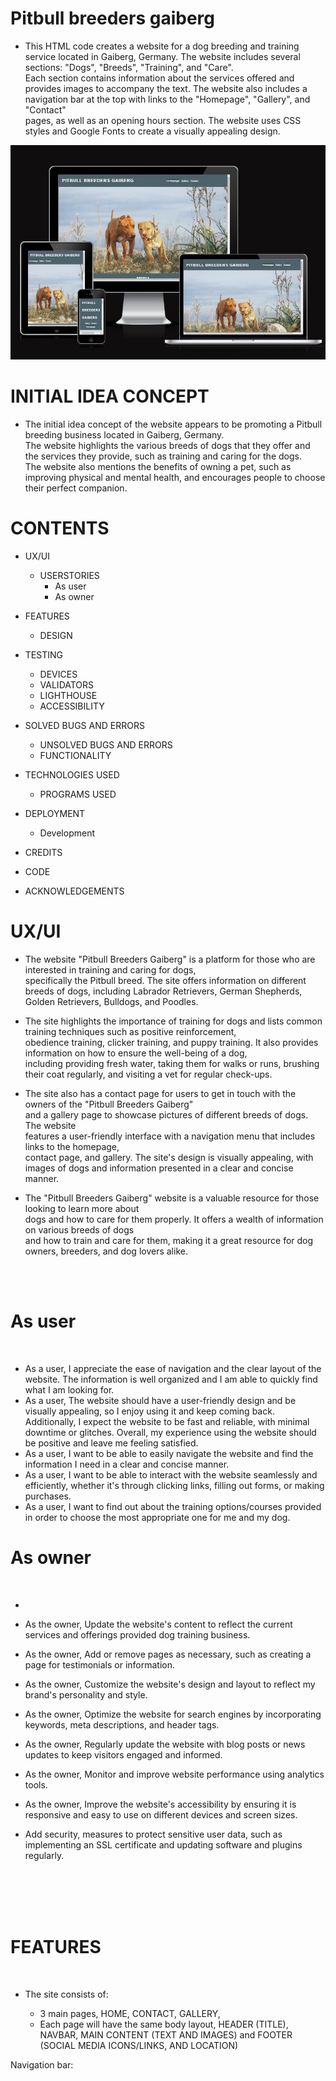 # Pitbull breeders gaiberg
* This HTML code creates a website for a dog breeding and training service located in Gaiberg,
 Germany. The website includes several sections: "Dogs", "Breeds", "Training", and "Care". <br>
 Each section contains information about the services offered and provides images to accompany the text. 
 The website also includes a navigation bar at the top with links to the "Homepage", "Gallery", and "Contact" 
 <br>pages, as well as an opening hours section. The website uses CSS styles and Google Fonts to create a visually appealing design.

 ![Homw page](./assets/images/homepage.jpg)

 # INITIAL IDEA CONCEPT
 * The initial idea concept of the website appears to be promoting a Pitbull breeding business located in Gaiberg, Germany.<br>
  The website highlights the various breeds of dogs that they offer and the services they provide, such as training and caring for the dogs.<br>
   The website also mentions the benefits of owning a pet, such as improving physical and mental health, and encourages people to choose their perfect companion.

# CONTENTS 
* UX/UI

  * USERSTORIES
     * As user 
     * As owner

* FEATURES
  * DESIGN
* TESTING

  * DEVICES
  * VALIDATORS
  * LIGHTHOUSE
  * ACCESSIBILITY
* SOLVED BUGS AND ERRORS

   * UNSOLVED BUGS AND ERRORS
   * FUNCTIONALITY
* TECHNOLOGIES USED

   * PROGRAMS USED
* DEPLOYMENT
   * Development 

* CREDITS


* CODE
* ACKNOWLEDGEMENTS


 # UX/UI 

 * The website "Pitbull Breeders Gaiberg" is a platform for those who are interested in training and caring for dogs, <br>specifically the Pitbull breed. The site offers information on different breeds of dogs, including Labrador Retrievers, German Shepherds, Golden Retrievers, Bulldogs, and Poodles.

* The site highlights the importance of training for dogs and lists common training techniques such as positive reinforcement,<br> obedience training, clicker training, and puppy training. It also provides information on how to ensure the well-being of a dog,<br> including providing fresh water, taking them for walks or runs, brushing their coat regularly, and visiting a vet for regular check-ups.

* The site also has a contact page for users to get in touch with the owners of the "Pitbull Breeders Gaiberg"<br> and a gallery page to showcase pictures of different breeds of dogs. The website <br>features a user-friendly interface with a navigation menu that includes links to the homepage,<br> contact page, and gallery. The site's design is visually appealing, with images of dogs and information presented in a clear and concise manner.

* The "Pitbull Breeders Gaiberg" website is a valuable resource for those looking to learn more about <br>dogs and how to care for them properly. It offers a wealth of information on various breeds of dogs<br> and how to train and care for them, making it a great resource for dog owners, breeders, and dog lovers alike.
<br>
<br>

# As user 

<br>

 *  As a user, I appreciate the ease of navigation and the clear layout of the website. The information is well organized and I am able to quickly find what I am looking for. 
 * As a user, The website should have a user-friendly design and be visually appealing, so I enjoy using it and keep coming back. Additionally, I expect the website to be fast and reliable, with minimal downtime or glitches. Overall, my experience using the website should be positive and leave me feeling satisfied.
 * As a user, I want to be able to easily navigate the website and find the information I need in a clear and concise manner.
 * As a user, I want to be able to interact with the website seamlessly and efficiently, whether it's through clicking links, filling out forms, or making purchases.
 * As a user, I want to find out about the training options/courses provided in order to choose the most appropriate one for me and my dog.

# As owner

<br>

 * 
 * As the owner, Update the website's content to reflect the current services and offerings provided dog training business.

 * As the owner, Add or remove pages as necessary, such as creating a page for testimonials or information. 

 * As the owner, Customize the website's design and layout to reflect my brand's personality and style.

 * As the owner, Optimize the website for search engines by incorporating keywords, meta descriptions, and header tags.

 * As the owner, Regularly update the website with blog posts or news updates to keep visitors engaged and informed.

 * As the owner, Monitor and improve website performance using analytics tools.

 * As the owner, Improve the website's accessibility by ensuring it is responsive and easy to use on different devices and screen sizes.

 * Add security, measures to protect sensitive user data, such as implementing an SSL certificate and updating software and plugins regularly.


 <br>
 <br>
 <br>
 <br>

# FEATURES 
<br>

* The site consists of:

  * 3 main pages, HOME, CONTACT, GALLERY, 
  * Each page will have the same body layout, HEADER (TITLE), NAVBAR, MAIN CONTENT (TEXT AND IMAGES) and FOOTER (SOCIAL MEDIA ICONS/LINKS, AND LOCATION)
  
Navigation bar:

